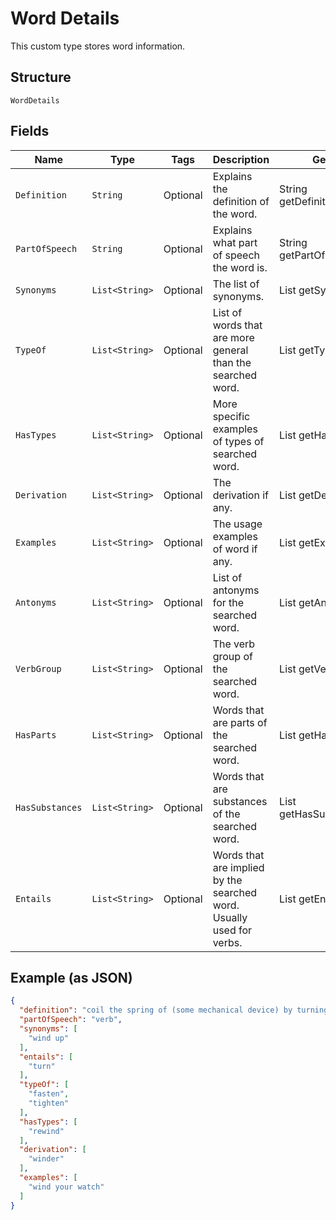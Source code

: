 
# Word Details

This custom type stores word information.

## Structure

`WordDetails`

## Fields

| Name | Type | Tags | Description | Getter | Setter |
|  --- | --- | --- | --- | --- | --- |
| `Definition` | `String` | Optional | Explains the definition of the word. | String getDefinition() | setDefinition(String definition) |
| `PartOfSpeech` | `String` | Optional | Explains what part of speech the word is. | String getPartOfSpeech() | setPartOfSpeech(String partOfSpeech) |
| `Synonyms` | `List<String>` | Optional | The list of synonyms. | List<String> getSynonyms() | setSynonyms(List<String> synonyms) |
| `TypeOf` | `List<String>` | Optional | List of words that are more general than the searched word. | List<String> getTypeOf() | setTypeOf(List<String> typeOf) |
| `HasTypes` | `List<String>` | Optional | More specific examples of types of searched word. | List<String> getHasTypes() | setHasTypes(List<String> hasTypes) |
| `Derivation` | `List<String>` | Optional | The derivation if any. | List<String> getDerivation() | setDerivation(List<String> derivation) |
| `Examples` | `List<String>` | Optional | The usage examples of word if any. | List<String> getExamples() | setExamples(List<String> examples) |
| `Antonyms` | `List<String>` | Optional | List of antonyms for the searched word. | List<String> getAntonyms() | setAntonyms(List<String> antonyms) |
| `VerbGroup` | `List<String>` | Optional | The verb group of the searched word. | List<String> getVerbGroup() | setVerbGroup(List<String> verbGroup) |
| `HasParts` | `List<String>` | Optional | Words that are parts of the searched word. | List<String> getHasParts() | setHasParts(List<String> hasParts) |
| `HasSubstances` | `List<String>` | Optional | Words that are substances of the searched word. | List<String> getHasSubstances() | setHasSubstances(List<String> hasSubstances) |
| `Entails` | `List<String>` | Optional | Words that are implied by the searched word. Usually used for verbs. | List<String> getEntails() | setEntails(List<String> entails) |

## Example (as JSON)

```json
{
  "definition": "coil the spring of (some mechanical device) by turning a stem",
  "partOfSpeech": "verb",
  "synonyms": [
    "wind up"
  ],
  "entails": [
    "turn"
  ],
  "typeOf": [
    "fasten",
    "tighten"
  ],
  "hasTypes": [
    "rewind"
  ],
  "derivation": [
    "winder"
  ],
  "examples": [
    "wind your watch"
  ]
}
```

